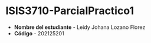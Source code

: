 # ISIS3710-ParcialPractico1

* **Nombre del estudiante** - Leidy Johana Lozano Florez
* **Código** - 202125201
